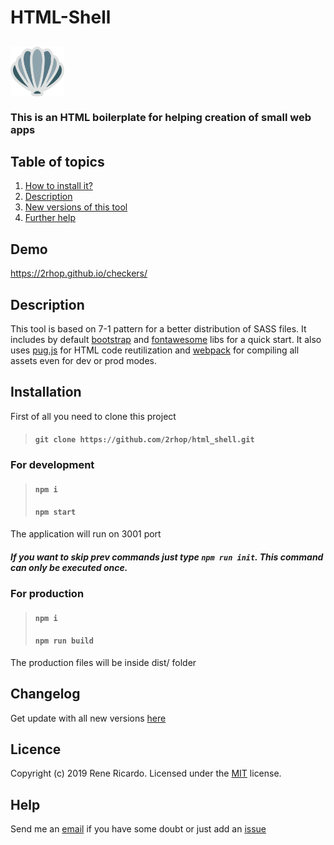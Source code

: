 # HTML-Shell

## <img align="center" alt="html-shell Logo" src="src/images/app-logo.png" height=80 title="html-shell"/>

### This is an HTML boilerplate for helping creation of small web apps

## Table of topics
1. [How to install it?](#installation)
1. [Description](#description)
1. [New versions of this tool](#changelog)
1. [Further help](#help)

## Demo

https://2rhop.github.io/checkers/

## Description

This tool is based on 7-1 pattern for a better distribution of SASS files. It includes by default [bootstrap](https://getbootstrap.com/) and [fontawesome](https://fontawesome.com/) libs for a quick start. It also uses [pug.js](https://pugjs.org/) for HTML code reutilization and [webpack](https://webpack.js.org/) for compiling all assets even for dev or prod modes.

## Installation

First of all you need to clone this project

> #### `git clone https://github.com/2rhop/html_shell.git`

### For development

> #### `npm i`
> #### `npm start`

 The application will run on 3001 port

##### If you want to skip prev commands just type `npm run init`. This command can only be executed once.

### For production

> #### `npm i`
> #### `npm run build`

The production files will be inside dist/ folder

## Changelog

Get update with all new versions [here](https://github.com/2rhop/html_shell/releases)

## Licence
Copyright (c) 2019 Rene Ricardo. Licensed under the [MIT](https://github.com/2rhop/html_shell/blob/master/LICENSE) license.

## Help

Send me an [email](mailto:renerp2016@gmail.com) if you have some doubt or just add an [issue](https://github.com/2rhop/html_shell/issues)

